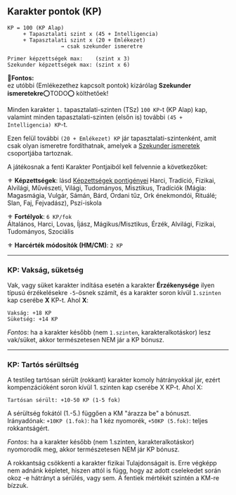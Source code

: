 ## Karakter pontok (KP)

```
KP = 100 (KP Alap)
     + Tapasztalati szint x (45 + Intelligencia)
     + Tapasztalati szint x (20 + Emlékezet)
                 → csak szekunder ismeretre

Primer képzettségek max:    (szint x 3)
Szekunder képzettségek max: (szint x 6)
```

**🔆Fontos:**\
ez utóbbi (Emlékezethez kapcsolt pontok) kizárólag **Szekunder ismeretekre**⭕TODO⭕ költhetőek!

Minden karakter `1.` tapasztalati-szinten (TSz) `100 KP`-t (KP Alap) kap, valamint minden tapasztalati-szinten (elsőn is) további `(45 + Intelligencia) KP`-t.

Ezen felül további `(20 + Emlékezet) KP` jár tapasztalati-szintenként, amit csak olyan ismeretre fordíthatnak, amelyek a [Szekunder ismeretek](#primer-%C3%A9s-szekunder-ismeretek-kateg%C3%B3ri%C3%A1i) csoportjába tartoznak.

A játékosnak a fenti Karakter Pontjaiból kell felvennie a következőket:

⚜️ **Képzettségek**: lásd [Képzettségek pontigényei](030_kepzettsegrendszer.md#k%C3%A9pzetts%C3%A9gek-pontig%C3%A9nyei)
Harci, Tradíció, Fizikai, Alvilági, Művészeti, Világi, Tudományos, Misztikus, Tradíciók (Mágia: Magasmágia, Vulgár, Sámán, Bárd, Ordani tűz, Ork énekmondói, Rituálé; Slan, Faj, Fejvadász), Pszí-iskola

⚜️ **Fortélyok**: `6 KP/fok`\
Általános, Harci, Lovas, Íjász, Mágikus/Misztikus, Érzék, Alvilági, Fizikai, Tudományos, Szociális 

⚜️ **Harcérték módosítók (HM/CM)**: `2 KP`

---
### KP: Vakság, süketség

Vak, vagy süket karakter indítása esetén a karakter **Érzékenysége** ilyen típusú érzékelésekre `-5`-ösnek számít, és a karakter soron kívül `1.szinten` kap cserébe **X** KP-t. Ahol **X**:

```
Vakság: +18 KP
Süketség: +14 KP
```

*Fontos*: ha a karakter később (nem `1.szinten`, karakteralkotáskor) lesz vak/süket, akkor természetesen NEM jár a KP bónusz.

---
### KP: Tartós sérültség

A testileg tartósan sérült (rokkant) karakter komoly hátrányokkal jár, ezért kompenzációként soron kívül 1. szinten kap cserébe X KP-t. Ahol X:

```
Tartósan sérült: +10-50 KP (1-5 fok)
```

A sérültség fokától (1.-5.) függően a KM \"árazza be\" a bónuszt.
Irányadónak: `+10KP (1.fok)`: ha 1 kéz nyomorék, `+50KP (5.fok)`: teljes rokkantságért.

*Fontos*: ha a karakter később (nem 1.szinten, karakteralkotáskor) nyomorodik meg, akkor természetesen NEM jár KP bónusz.

A rokkantság csökkenti a karakter fizikai Tulajdonságait is. Erre végképp nem adnánk képletet, hiszen attól is függ, hogy az adott cselekedet során okoz -e hátrányt a sérülés, vagy sem. A fentiek mértékét szintén a KM-re bízzuk.




